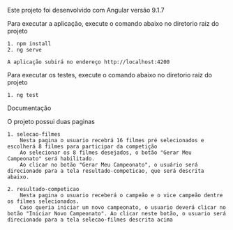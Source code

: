 Este projeto foi desenvolvido com Angular versão 9.1.7

Para executar a aplicação, execute o comando abaixo no diretorio raiz do projeto

    1. npm install
    2. ng serve

    A aplicação subirá no endereço http://localhost:4200 


Para executar os testes, execute o comando abaixo no diretorio raiz do projeto

    1. ng test



Documentação

O projeto possui duas paginas

    1. selecao-filmes
        Nesta pagina o usuario recebrá 16 filmes pré selecionados e escolherá 8 filmes para participar da competição
        Ao selecionar os 8 filmes desejados, o botão "Gerar Meu Campeonato" será habilitado.
        Ao clicar no botão "Gerar Meu Campeonato", o usuário será direcionado para a tela resultado-competicao, que será descrita abaixo.

    2. resultado-competicao
        Nesta pagina o usuario receberá o campeão e o vice campeão dentre os filmes selecionados.
        Caso queria iniciar um novo campeonato, o usuario deverá clicar no botão "Iniciar Novo Campeonato". Ao clicar neste botão, o usuario será direcionado para a tela selecao-filmes descrita acima